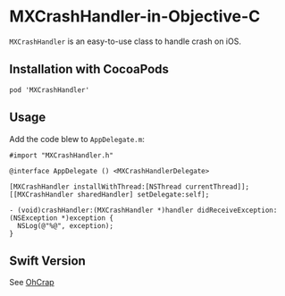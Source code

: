 # MXCrashHandler-in-Objective-C

`MXCrashHandler` is an easy-to-use class to handle crash on iOS.

## Installation with CocoaPods

```
pod 'MXCrashHandler'
```

## Usage

Add the code blew to `AppDelegate.m`:

```
#import "MXCrashHandler.h"
```

```
@interface AppDelegate () <MXCrashHandlerDelegate>
```

```
[MXCrashHandler installWithThread:[NSThread currentThread]];
[[MXCrashHandler sharedHandler] setDelegate:self];
```

```
- (void)crashHandler:(MXCrashHandler *)handler didReceiveException:(NSException *)exception {
  NSLog(@"%@", exception);
}
```

## Swift Version

See [OhCrap](https://github.com/Meniny/OhCrap)
